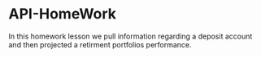 # API-HomeWork

In this homework lesson we pull information regarding a deposit account and then projected a retirment portfolios performance.
